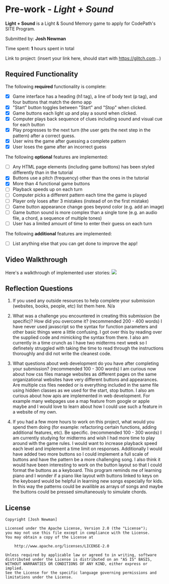 # Pre-work - *Light + Sound*

**Light + Sound** is a Light & Sound Memory game to apply for CodePath's SITE Program. 

Submitted by: **Josh Newman**

Time spent: **1** hours spent in total

Link to project: (insert your link here, should start with https://glitch.com...)

## Required Functionality

The following **required** functionality is complete:

* [x] Game interface has a heading (h1 tag), a line of body text (p tag), and four buttons that match the demo app
* [x] "Start" button toggles between "Start" and "Stop" when clicked. 
* [x] Game buttons each light up and play a sound when clicked. 
* [x] Computer plays back sequence of clues including sound and visual cue for each button
* [x] Play progresses to the next turn (the user gets the next step in the pattern) after a correct guess. 
* [x] User wins the game after guessing a complete pattern
* [x] User loses the game after an incorrect guess

The following **optional** features are implemented:

* [ ] Any HTML page elements (including game buttons) has been styled differently than in the tutorial
* [x] Buttons use a pitch (frequency) other than the ones in the tutorial
* [x] More than 4 functional game buttons
* [ ] Playback speeds up on each turn
* [ ] Computer picks a different pattern each time the game is played
* [ ] Player only loses after 3 mistakes (instead of on the first mistake)
* [ ] Game button appearance change goes beyond color (e.g. add an image)
* [ ] Game button sound is more complex than a single tone (e.g. an audio file, a chord, a sequence of multiple tones)
* [ ] User has a limited amount of time to enter their guess on each turn

The following **additional** features are implemented:

- [ ] List anything else that you can get done to improve the app!

## Video Walkthrough

Here's a walkthrough of implemented user stories:
![](your-link-here)


## Reflection Questions
1. If you used any outside resources to help complete your submission (websites, books, people, etc) list them here. 
N/a

2. What was a challenge you encountered in creating this submission (be specific)? How did you overcome it? (recommended 200 - 400 words) 
I have never used javascript so the syntax for function parameters and other basic things were a little confusing. I got over this by reading over the supplied code and mimicking the syntax from there.
I also am currently in a time crunch as I have two midterms next week so I definetely struggled with taking the time to read through the instructions thoroughly and did not write the cleanest code.

3. What questions about web development do you have after completing your submission? (recommended 100 - 300 words) 
I am curious now about how css files manage websites as different pages on the same organizational websites have very different buttons and appearances. Are multiple css files needed or is everything included in the same file using hidden classes as we used for the start, stop button.
I also am curious about how apis are implemented in web development. For example many webpages use a map feature from google or apple maybe and I would love to learn about how I could use such a feature in a website of my own. 


4. If you had a few more hours to work on this project, what would you spend them doing (for example: refactoring certain functions, adding additional features, etc). Be specific. (recommended 100 - 300 words) 
I am currently studying for midterms and wish I had more time to play around with the game rules. I would want to increase playback speed each level and implement a time limit on responses.
Additionally I would have added two more buttons so I could implement a full scale of buttons and have the pattern be a more challenging song. I also think it would have been interesting to work on the button layout so that I could format the buttons as a keyboard.
This program reminds me of learning piano and I wonder if a piano like layout with buttons linked to keys on the keyboard would be helpful in learning new songs especially for kids. In this way the patterns could be availible as arrays of songs and maybe the buttons could be pressed simultaneously to simulate chords. 


## License

    Copyright [Josh Newman]

    Licensed under the Apache License, Version 2.0 (the "License");
    you may not use this file except in compliance with the License.
    You may obtain a copy of the License at

        http://www.apache.org/licenses/LICENSE-2.0

    Unless required by applicable law or agreed to in writing, software
    distributed under the License is distributed on an "AS IS" BASIS,
    WITHOUT WARRANTIES OR CONDITIONS OF ANY KIND, either express or implied.
    See the License for the specific language governing permissions and
    limitations under the License.